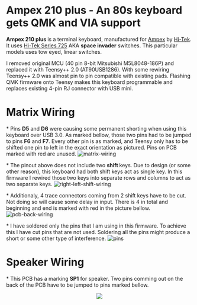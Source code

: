 
# <b> Ampex 210 plus </b> - An 80s keyboard gets QMK and VIA support 

<!--![ampex-210-plus-qmk](https://github.com/vuckale/)-->

<!--*A short description of the keyboard/project*-->
<b> Ampex 210 plus </b> is a terminal keyboard, manufactured for [Ampex](https://en.wikipedia.org/wiki/Ampex) by [Hi-Tek](https://deskthority.net/wiki/Hi-Tek_Corporation). It uses [Hi-Tek Series 725](https://deskthority.net/wiki/Hi-Tek_Series_725) AKA <b> space invader</b> switches. This particular models uses tow eyed, linear switches.

I removed original MCU (40 pin 8-bit Mitsubishi M5L8048-186P) and replaced it with Teensy++ 2.0 (AT90USB1286). With some rewiring Teensy++ 2.0 was almost pin to pin compatible with existing pads. Flashing QMK firmware onto Teensy makes this keyboard programmable and replaces existing 4-pin RJ connector with USB mini. 

# Matrix Wiring
&ast; Pins <b>D5</b> and <b>D6</b> were causing some permanent shorting when using this keyboard over USB 3.0. As marked bellow, those two pins had to be jumped to pins <b>F6</b> and <b>F7</b>. Every other pin is as marked, and Teensy only has to be shifted one pin to left in the exact orientation as pictured. Pins on PCB marked with red are unused.
![matrix-wiring](https://github.com/vuckale/ampex-210-plus-qmk/blob/main/docs/wiring.png?raw=true)

&ast; The pinout above does not include two <b> shift </b> keys. Due to design (or some other reason), this keyboard had both shift keys act as single key. In this firmware I rewired those two keys into separate rows and columns to act as two separate keys. 
![right-left-shift-wiring](https://github.com/vuckale/ampex-210-plus-qmk/blob/main/docs/left-right-shift-wiring.png?raw=true)

&ast; Additionaly, 4 trace connectors coming from 2 shift keys have to be cut. Not doing so will cause some delay in input. There is 4 in total and beginning and end is marked with red in the picture bellow.
![pcb-back-wiring](https://github.com/vuckale/ampex-210-plus-qmk/blob/main/docs/pcb-back-shift-wiring.png?raw=true)

&ast; I have soldered only the pins that I am using in this firmware. To achieve this I have cut pins that are not used. Soldering all the pins might produce a short or some other type of interference. 
![pins](https://github.com/vuckale/ampex-210-plus-qmk/blob/main/docs/pins.png?raw=true)

# Speaker Wiring
&ast; This PCB has a marking <b>SP1</b> for speaker. Two pins comming out on the back of the PCB have to be jumped to pins marked bellow.
<p align="center">
  <img src="https://github.com/vuckale/ampex-210-plus-qmk/blob/main/docs/speaker-wiring.png?raw=true" />
</p>
<!--* Keyboard Maintainer: [vuckale](https://github.com/yourusername)
* Hardware Supported: Teensy++ 2.0 USB based microcontroller
* Hardware Availability: *Links to where you can find this hardware*-->

<!--Make example for this keyboard (after setting up your build environment):

    make compaq-mx-11800:default

Flashing example for this keyboard:i

    make compaq-mx-11800:default:flash

or for VIA support:
    
    make compaq-mx-11800:via:flash

<!--See the [build environment setup](https://docs.qmk.fm/#/getting_started_build_tools) and the [make instructions](https://docs.qmk.fm/#/getting_started_make_guide) for more information. Brand new to QMK? Start with our [Complete Newbs Guide](https://docs.qmk.fm/#/newbs).-->
